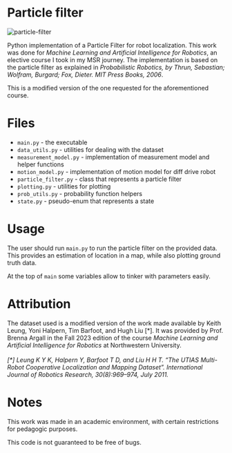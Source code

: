 # Particle filter

![particle-filter](https://github.com/maxipalay/particle_filter/assets/41023326/97676c99-0d67-4e02-a886-2d8d1d1b1bc0)

Python implementation of a Particle Filter for robot localization. This work was done for <em>Machine Learning and Artificial Intelligence for Robotics</em>, an elective course I took in my MSR journey. The implementation is based on the particle filter as explained in <em>Probabilistic Robotics, by Thrun, Sebastian; Wolfram, Burgard; Fox, Dieter. MIT Press Books, 2006</em>.

This is a modified version of the one requested for the aforementioned course.

# Files
- `main.py` - the executable
- `data_utils.py` - utilities for dealing with the dataset
- `measurement_model.py` - implementation of measurement model and helper functions
- `motion_model.py` - implementation of motion model for diff drive robot
- `particle_filter.py` - class that represents a particle filter
- `plotting.py` - utilities for plotting
- `prob_utils.py` - probability function helpers
- `state.py` - pseudo-enum that represents a state

# Usage
The user should run `main.py` to run the particle filter on the provided data. This provides an estimation of location in a map, while also plotting ground truth data.

At the top of `main` some variables allow to tinker with parameters easily.

# Attribution
The dataset used is a modified version of the work made available by Keith Leung, Yoni Halpern, Tim Barfoot, and Hugh Liu [\*]. It was provided by Prof. Brenna Argall in the Fall 2023 edition of the course <em>Machine Learning and Artificial Intelligence for Robotics</em> at Northwestern University.
<br>
<br>
<em>[*] Leung K Y K, Halpern Y, Barfoot T D, and Liu H H T. “The UTIAS Multi-Robot Cooperative Localization and Mapping Dataset”. International Journal of Robotics Research, 30(8):969–974, July 2011.</em>

# Notes
This work was made in an academic environment, with certain restrictions for pedagogic purposes.

This code is not guaranteed to be free of bugs.